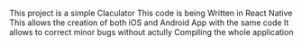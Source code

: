 This project is a simple Claculator 
This code is being Written in React Native
This allows the creation of both iOS and Android App with the same code
It allows to correct minor bugs without actully Compiling the whole application